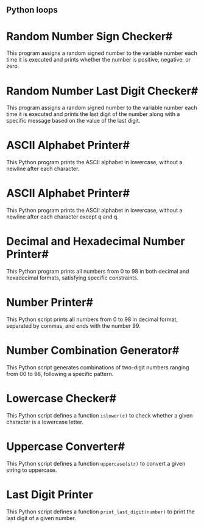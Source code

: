 ## Python loops


# Random Number Sign Checker# 
This program assigns a random signed number to the variable number each time it is executed and prints whether the number is positive, negative, or zero.

# Random Number Last Digit Checker# 
This program assigns a random signed number to the variable number each time it is executed and prints the last digit of the number along with a specific message based on the value of the last digit.

# ASCII Alphabet Printer# 
This Python program prints the ASCII alphabet in lowercase, without a newline after each character.

# ASCII Alphabet Printer# 
This Python program prints the ASCII alphabet in lowercase, without a newline after each character except q and q.

# Decimal and Hexadecimal Number Printer# 
This Python program prints all numbers from 0 to 98 in both decimal and hexadecimal formats, satisfying specific constraints.

# Number Printer# 
This Python script prints all numbers from 0 to 98 in decimal format, separated by commas, and ends with the number 99.

# Number Combination Generator#
This Python script generates combinations of two-digit numbers ranging from 00 to 98, following a specific pattern.

# Lowercase Checker#
This Python script defines a function `islower(c)` to check whether a given character is a lowercase letter.

# Uppercase Converter#
This Python script defines a function `uppercase(str)` to convert a given string to uppercase.

# Last Digit Printer
This Python script defines a function `print_last_digit(number)` to print the last digit of a given number.
